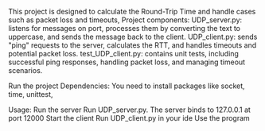 This project is designed to calculate the Round-Trip Time and handle cases such as packet loss and timeouts,
Project components:
UDP_server.py:  listens for messages on port, processes them by converting the text to uppercase, and sends the message back to the client.
UDP_client.py: sends "ping" requests to the server, calculates the RTT, and handles timeouts and potential packet loss.
test_UDP_client.py: contains unit tests, including successful ping responses, handling packet loss, and managing timeout scenarios.

Run the project
Dependencies:
You need to install packages like socket, time, unittest, 

Usage:
Run the server
Run UDP_server.py. The server binds to 127.0.0.1 at port 12000
Start the client
Run UDP_client.py in your ide
Use the program
